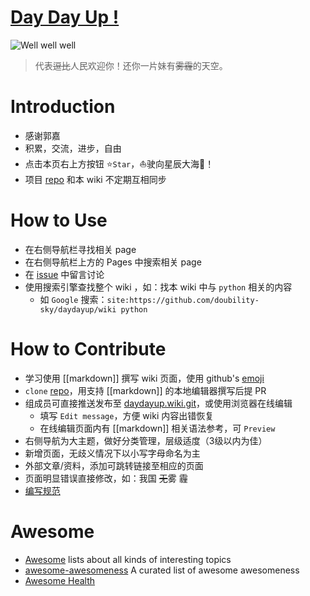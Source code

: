 # [Day Day Up !](http://doubility-sky.github.io/daydayup/)
![Well well well](https://raw.githubusercontent.com/wiki/doubility-sky/daydayup/image/the_great_master.gif "前进吧骚年！伟大的领袖看好你呦！")
>代表~~逗比~~人民欢迎你！还你一片妹有~~雾霾~~的天空。


# Introduction
- 感谢郭嘉
- 积累，交流，进步，自由
- 点击本页右上方按钮 :star:`Star`，:sailboat:驶向星辰大海:milky_way:！
- 项目 [repo](https://github.com/doubility-sky/daydayup.git) 和本 wiki 不定期互相同步


# How to Use
- 在右侧导航栏寻找相关 page
- 在右侧导航栏上方的 Pages 中搜索相关 page
- 在 [issue](https://github.com/doubility-sky/daydayup/issues) 中留言讨论
- 使用搜索引擎查找整个 wiki ，如：找本 wiki 中与 `python` 相关的内容
  - 如 `Google` 搜索：`site:https://github.com/doubility-sky/daydayup/wiki python`


# How to Contribute
- 学习使用 [[markdown]] 撰写 wiki 页面，使用 github's [emoji](https://gist.github.com/rxaviers/7360908)
- `clone` [repo](https://github.com/doubility-sky/daydayup)，用支持 [[markdown]] 的本地编辑器撰写后提 PR
- 组成员可直接推送发布至 [daydayup.wiki.git](git@github.com:doubility-sky/daydayup.wiki.git)，或使用浏览器在线编辑
  - 填写 `Edit message`，方便 wiki 内容出错恢复
  - 在线编辑页面内有 [[markdown]] 相关语法参考，可 `Preview`
- 右侧导航为大主题，做好分类管理，层级适度（3级以内为佳）
- 新增页面，无歧义情况下以小写字母命名为主
- 外部文章/资料，添加可跳转链接至相应的页面
- 页面明显错误直接修改，如：我国 ~~无~~雾 霾
- [编写规范](document#Standards)


# Awesome
- [Awesome](https://github.com/sindresorhus/awesome) lists about all kinds of interesting topics
- [awesome-awesomeness](https://github.com/bayandin/awesome-awesomeness) A curated list of awesome awesomeness
- [Awesome Health](https://github.com/kakoni/awesome-healthcare)